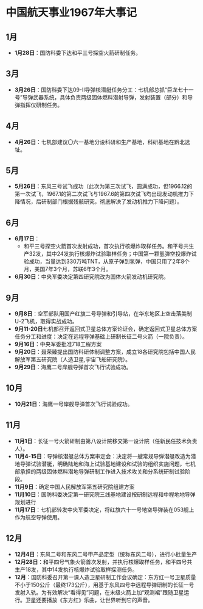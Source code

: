 # 中国航天事业1967年大事记

## 1月

- **1月28日**：国防科委下达和平三号探空火箭研制任务。

## 3月

- **3月26日**：国防科委下达09-Ⅱ导弹核潜艇任务分工：七机部总抓“巨龙七十一号”导弹武器系统，具体负责两级固体燃料潜射导弹，发射装置（部分）和导弹指挥仪研制任务。

## 4月

- **4月26日**：七机部建议〇六一基地分设科研和生产基地，科研基地在黔北选址。

## 5月

- **5月26日**：东风三号试飞成功（此次为第三次试飞，圆满成功，但1966.12的第一次试飞，1967.1的第二次试飞与1967.6的第四次试飞均出现发动机推力下降情况，后研制部门根据残骸研究，彻底解决了发动机推力下降问题）。
  
## 6月

- **6月17日**：
  - 和平三号探空火箭首次发射成功，首次执行核爆炸取样任务。和平号共生产32发，其中24发执行核爆炸试验取样任务；中国第一颗氢弹空投爆炸试验成功，当量达到330万吨TNT，从原子弹到氢弹，中国只用了2年8个月，美国7年3个月，苏联6年3个月。
- **6月30日**：中央军委决定第四研究院改为固体火箭发动机研究院。

## 9月

- **9月8日**：空军部队用国产红旗二号导弹和引导站，在华东地区上空击落美制U-2飞机，取得实战成功。
- **9月11-20日**七机部召开返回式卫星总体方案论证会，确定返回式卫星总体方案任务分工和进度：决定在远程导弹基础上研制长征二号火箭（一院负责）。
- **9月16日**：中央军委批准718工程方案
- **9月20日**：聂荣臻提出国防科研体制调整方案，成立18各研究院包括中国人民解放军第五研究院（人造卫星,宇宙飞船研究院）。
- **9月29日**：海鹰二号岸舰导弹首次飞行试验成功。

## 10月

- **10月21日**：海鹰一号岸舰导弹首次飞行试验成功。

## 11月

- **11月1日**：长征一号火箭研制由第八设计院移交第一设计院（任新民任技术负责人）。
- **11月4-15日**：导弹核潜艇总体方案审定会：决定将一艘常规导弹潜艇改造为潜地导弹试验潜艇，明确陆地和海上试验基地建设和试验的组织实施问题，七机部承担的两级固体燃料潜地导弹研制工作进入技术攻关和分系统研制试验阶段。
- **11月9日**：确定中国人民解放军第五研究院组建方案
- **11月10日**：国防科委决定第一研究院三线基地建设按研制远程和中程地地导弹规划进行
- **11月17日**：七机部转发中央军委决定，将红旗六十一号地空导弹装在053舰上作为航空导弹使用。

## 12月

- **12月4日**：东风二号和东风二号甲产品定型（统称东风二号），进行小批量生产
- **12月28日**：和平四号气象火箭首次发射，并执行核爆取样任务，和平四号共生产18发，其中14发执行核爆炸试验取样探测任务。
- **12月**：国防科委召开第一课人造卫星研制工作会议确定：东方红一号卫星质量不小于150公斤（最终173公斤），用基于东风四号中远程导弹研制的长征一号发射入轨。为有效解决“看得见”问题，在末级火箭上加“观测裙”跟随卫星运行。卫星还要播放《东方红》乐曲，让世界听到它的声音。
  